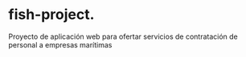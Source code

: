 # fish-project.
Proyecto de aplicación web para ofertar servicios de contratación de personal a empresas marítimas
